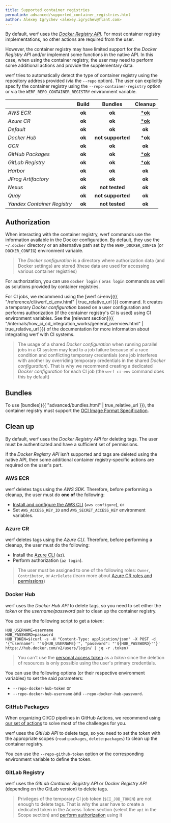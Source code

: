 ```yaml
---
title: Supported container registries
permalink: advanced/supported_container_registries.html
author: Alexey Igrychev <alexey.igrychev@flant.com>
---
```


By default, werf uses the [_Docker Registry API_](https://docs.docker.com/registry/spec/api/). For most container registry implementations, no other actions are required from the user.

However, the container registry may have limited support for the _Docker Registry API_ and/or implement some functions in the native API. In this case, when using the container registry, the user may need to perform some additional actions and provide the supplementary data.

werf tries to automatically detect the type of container registry using the repository address provided (via the `--repo` option). The user can explicitly specify the container registry using the `--repo-container-registry` option or via the `WERF_REPO_CONTAINER_REGISTRY` environment variable.

|                                           | Build  | Bundles           | Cleanup                                             |
| -------------------------------------     | :----: | :---------------: | :-------------------------------------------------: |
| _AWS ECR_                                 | **ok** |         **ok**    |       [***ok**](#aws-ecr)                           |
| _Azure CR_                                | **ok** |         **ok**    |       [***ok**](#azure-cr)                          |
| _Default_                                 | **ok** |         **ok**    |         **ok**                                      |
| _Docker Hub_                              | **ok** | **not supported** |       [***ok**](#docker-hub)                        |
| _GCR_                                     | **ok** |         **ok**    |         **ok**                                      |
| _GitHub Packages_                         | **ok** |         **ok**    |       [***ok**](#github-packages)                   |
| _GitLab Registry_                         | **ok** |         **ok**    |       [***ok**](#gitlab-registry)                   |
| _Harbor_                                  | **ok** |         **ok**    |         **ok**                                      |
| _JFrog Artifactory_                       | **ok** |         **ok**    |         **ok**                                      |
| _Nexus_                                   | **ok** |   **not tested**  |         **ok**                                      |
| _Quay_                                    | **ok** | **not supported** |         **ok**                                      |
| _Yandex Container Registry_               | **ok** |   **not tested**  |         **ok**                                      |

## Authorization

When interacting with the container registry, werf commands use the information available in the Docker configuration. By default, they use the `~/.docker` directory or an alternative path set by the `WERF_DOCKER_CONFIG` (or `DOCKER_CONFIG`) environment variable.

> The _Docker configuration_ is a directory where authorization data (and Docker settings) are stored (these data are used for accessing various container registries)

For authorization, you can use `docker login` / `oras login` commands as well as solutions provided by container registries.

For CI jobs, we recommend using the [werf ci-env]({{ "/reference/cli/werf_ci_env.html" | true_relative_url }}) command. It creates a temporary _Docker configuration_ based on a user configuration and performs authorization (if the container registry's CI is used) using CI environment variables. See the [relevant section]({{ "/internals/how_ci_cd_integration_works/general_overview.html" | true_relative_url }}) of the documentation for more information about integrating werf with CI systems.

> The usage of a shared _Docker configuration_ when running parallel jobs in a CI system may lead to a job failure because of a race condition and conflicting temporary credentials (one job interferes with another by overriding temporary credentials in the shared _Docker configuration_). That is why we recommend creating a dedicated _Docker configuration_ for each CI job (the `werf ci-env` command does this by default)

## Bundles

To use [bundles]({{ "advanced/bundles.html" | true_relative_url }}), the container registry must support the [OCI Image Format Specification](https://github.com/opencontainers/image-spec).

## Clean up

By default, werf uses the _Docker Registry API_ for deleting tags. The user must be authenticated and have a sufficient set of permissions.

If the _Docker Registry API_ isn't supported and tags are deleted using the native API, then some additional container registry-specific actions are required on the user's part.

### AWS ECR

werf deletes tags using the _AWS SDK_. Therefore, before performing a cleanup, the user must do **one of** the following:

- [Install and configure the AWS CLI](https://docs.aws.amazon.com/cli/latest/userguide/cli-chap-configure.html#cli-quick-configuration) (`aws configure`), or
- Set `AWS_ACCESS_KEY_ID` and `AWS_SECRET_ACCESS_KEY` environment variables.

### Azure CR

werf deletes tags using the _Azure CLI_. Therefore, before performing a cleanup, the user must do the following:

- Install the [Azure CLI](https://docs.microsoft.com/en-us/cli/azure/install-azure-cli?view=azure-cli-latest) (`az`).
- Perform authorization (`az login`).

> The user must be assigned to one of the following roles: `Owner`, `Contributor`, or `AcrDelete` (learn more about [Azure CR roles and permissions](https://docs.microsoft.com/en-us/azure/container-registry/container-registry-roles))

### Docker Hub

werf uses the _Docker Hub API_ to delete tags, so you need to set either the _token_ or the _username/password_ pair to clean up the container registry.

You can use the following script to get a _token_:

```shell
HUB_USERNAME=username
HUB_PASSWORD=password
HUB_TOKEN=$(curl -s -H "Content-Type: application/json" -X POST -d '{"username": "'${HUB_USERNAME}'", "password": "'${HUB_PASSWORD}'"}' https://hub.docker.com/v2/users/login/ | jq -r .token)
```

> You can't use the [personal access token](https://docs.docker.com/docker-hub/access-tokens/) as a _token_ since the deletion of resources is only possible using the user's primary credentials.

You can use the following options (or their respective environment variables) to set the said parameters:

- `--repo-docker-hub-token` or
- `--repo-docker-hub-username` and `--repo-docker-hub-password`.

### GitHub Packages

When organizing CI/CD pipelines in GitHub Actions, we recommend using [our set of actions](https://github.com/werf/actions) to solve most of the challenges for you.

werf uses the _GitHub API_ to delete tags, so you need to set the _token_ with the appropriate scopes (`read:packages`, `delete:packages`) to clean up the container registry.

You can use the `--repo-github-token` option or the corresponding environment variable to define the token.

### GitLab Registry

werf uses the _GitLab Container Registry API_ or _Docker Registry API_ (depending on the GitLab version) to delete tags.

> Privileges of the temporary CI job token (`$CI_JOB_TOKEN`) are not enough to delete tags. That is why the user have to create a dedicated token in the Access Token section (select the `api` in the Scope section) and [perform authorization](#authorization) using it
